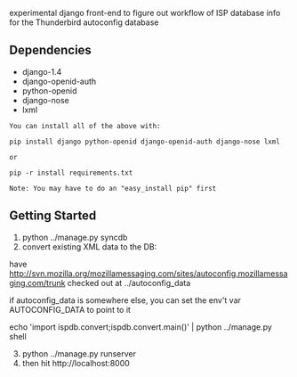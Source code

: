 experimental django front-end to figure out workflow of ISP database info
for the Thunderbird autoconfig database

## Dependencies
   *  django-1.4
   *  django-openid-auth
   *  python-openid
   *  django-nose 
   *  lxml

    You can install all of the above with:

    pip install django python-openid django-openid-auth django-nose lxml

    or 

    pip -r install requirements.txt

    Note: You may have to do an "easy_install pip" first

## Getting Started
1. python ../manage.py syncdb
2. convert existing XML data to the DB:

  have http://svn.mozilla.org/mozillamessaging.com/sites/autoconfig.mozillamessaging.com/trunk checked out at ../autoconfig_data
 
  if autoconfig_data is somewhere else, you can set the env't var AUTOCONFIG_DATA to  point to it
  
  echo 'import ispdb.convert;ispdb.convert.main()' | python ../manage.py shell

3. python ../manage.py runserver
4. then hit http://localhost:8000

